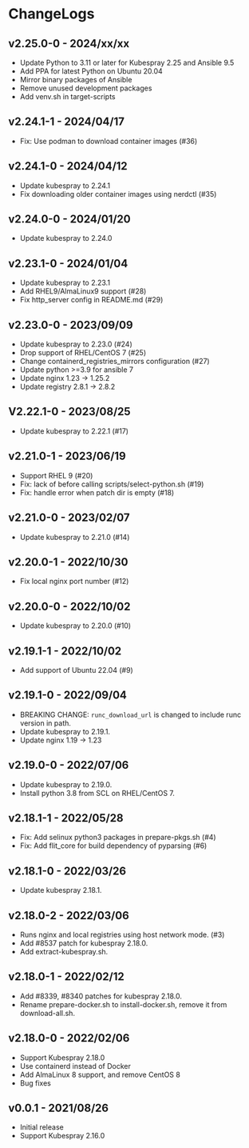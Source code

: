 # ChangeLogs

## v2.25.0-0 - 2024/xx/xx

- Update Python to 3.11 or later for Kubespray 2.25 and Ansible 9.5
- Add PPA for latest Python on Ubuntu 20.04
- Mirror binary packages of Ansible
- Remove unused development packages
- Add venv.sh in target-scripts

## v2.24.1-1 - 2024/04/17

- Fix: Use podman to download container images (#36)

## v2.24.1-0 - 2024/04/12

- Update kubespray to 2.24.1
- Fix downloading older container images using nerdctl (#35)

## v2.24.0-0 - 2024/01/20

- Update kubespray to 2.24.0

## v2.23.1-0 - 2024/01/04

- Update kubespray to 2.23.1
- Add RHEL9/AlmaLinux9 support (#28)
- Fix http_server config in README.md (#29)

## v2.23.0-0 - 2023/09/09

- Update kubespray to 2.23.0 (#24)
- Drop support of RHEL/CentOS 7 (#25)
- Change containerd_registries_mirrors configuration (#27) 
- Update python >=3.9 for ansible 7
- Update nginx 1.23 -> 1.25.2
- Update registry 2.8.1 -> 2.8.2

## V2.22.1-0 - 2023/08/25

- Update kubespray to 2.22.1 (#17)

## v2.21.0-1 - 2023/06/19

- Support RHEL 9 (#20)
- Fix: lack of before calling scripts/select-python.sh (#19)
- Fix: handle error when patch dir is empty (#18) 

## v2.21.0-0 - 2023/02/07

- Update kubespray to 2.21.0 (#14)

## v2.20.0-1 - 2022/10/30

- Fix local nginx port number (#12)

## v2.20.0-0 - 2022/10/02

- Update kubespray to 2.20.0 (#10)

## v2.19.1-1 - 2022/10/02

- Add support of Ubuntu 22.04 (#9)

## v2.19.1-0 - 2022/09/04

- BREAKING CHANGE: `runc_download_url` is changed to include runc version in path.
- Update kubespray to 2.19.1.
- Update nginx 1.19 -> 1.23

## v2.19.0-0 - 2022/07/06

- Update kubespray to 2.19.0.
- Install python 3.8 from SCL on RHEL/CentOS 7.

## v2.18.1-1 - 2022/05/28

- Fix: Add selinux python3 packages in prepare-pkgs.sh (#4)
- Fix: Add flit_core for build dependency of pyparsing (#6) 

## v2.18.1-0 - 2022/03/26

- Update kubespray 2.18.1.

## v2.18.0-2 - 2022/03/06

- Runs nginx and local registries using host network mode. (#3)
- Add #8537 patch for kubespray 2.18.0.
- Add extract-kubespray.sh.

## v2.18.0-1 - 2022/02/12

- Add #8339, #8340 patches for kubespray 2.18.0.
- Rename prepare-docker.sh to install-docker.sh, remove it from download-all.sh. 

## v2.18.0-0 - 2022/02/06

- Support Kubespray 2.18.0
- Use containerd instead of Docker
- Add AlmaLinux 8 support, and remove CentOS 8
- Bug fixes

## v0.0.1 - 2021/08/26

- Initial release
- Support Kubespray 2.16.0
